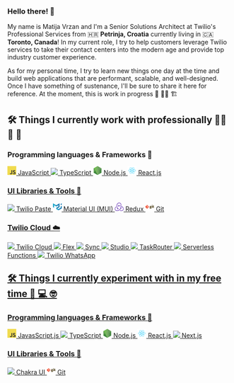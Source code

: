 ### Hello there!  👋

My name is Matija Vrzan and I'm a Senior Solutions Architect at Twilio's Professional Services from 🇭🇷 **Petrinja, Croatia** currently living in 🇨🇦 **Toronto, Canada**! In my current role, I try to help customers leverage Twilio services to take their contact centers into the modern age and provide top industry customer experience. 

As for my personal time, I try to learn new things one day at the time and build web applications that are performant, scalable, and well-designed. Once I have something of sustenance, I'll be sure to share it here for reference. At the moment, this is work in progress 🚧 👷‍♂️ 🏗️

## 🛠 Things I currently work with professionally 👷‍♂️ 🏢 💼


### Programming languages & Frameworks 📝
<a href="https://developer.mozilla.org/en-US/docs/Web/JavaScript" target="_blank"><code><img height="20" src="https://raw.githubusercontent.com/github/explore/80688e429a7d4ef2fca1e82350fe8e3517d3494d/topics/javascript/javascript.png"></code> JavaScript
<a href="https://www.typescriptlang.org" target="_blank"><code><img height="20" src="https://user-images.githubusercontent.com/53003989/216825545-a60a0315-571e-4da9-bbe6-18c06c08a0e1.png"></code> TypeScript
<a href="https://nodejs.org" target="_blank"><code><img height="20" src="https://raw.githubusercontent.com/github/explore/80688e429a7d4ef2fca1e82350fe8e3517d3494d/topics/nodejs/nodejs.png"></code> Node.js
<a href="https://reactjs.org/" target="_blank"><code><img height="20" src="https://raw.githubusercontent.com/github/explore/80688e429a7d4ef2fca1e82350fe8e3517d3494d/topics/react/react.png"></code> React.js

### UI Libraries & Tools 🔧
<a href="https://paste.twilio.design/" target="_blank"><code><img height="20" src="https://user-images.githubusercontent.com/53003989/206908511-7064ee86-30ab-4f48-8a0b-cdc101927368.png"></code> Twilio Paste
<a href="https://mui.com/" target="_blank"><code><img height="20" src="https://github.com/devicons/devicon/blob/master/icons/materialui/materialui-original.svg"></code> Material UI (MUI)
<a href="https://redux.js.org/" target="_blank"><code><img height="20" src="https://github.com/devicons/devicon/blob/master/icons/redux/redux-original.svg"></code> Redux
<a href="https://git-scm.com/" target="_blank"><code><img height="20" src="https://raw.githubusercontent.com/github/explore/80688e429a7d4ef2fca1e82350fe8e3517d3494d/topics/git/git.png"></code> Git
  
### Twilio Cloud ☁️
<a href="https://www.twilio.com/" target="_blank"><code><img height="20" src="https://cdn.worldvectorlogo.com/logos/twilio.svg"></code> Twilio Cloud
<a href="https://www.twilio.com/flex" target="_blank"><code><img height="20" src="https://user-images.githubusercontent.com/53003989/176721125-7f77bb17-2bea-4624-8de8-003ec02e6065.png"></code> Flex
<a href="https://www.twilio.com/sync" target="_blank"><code><img height="20" src="https://user-images.githubusercontent.com/53003989/176718986-882cbf88-8e6f-4a2a-976c-baccbe6799c5.png"></code> Sync
<a href="https://www.twilio.com/studio" target="_blank"><code><img height="20" src="https://user-images.githubusercontent.com/53003989/176720154-cbeee45c-eb19-4fad-9560-d745197d4837.png"></code> Studio
<a href="https://www.twilio.com/taskrouter" target="_blank"><code><img height="20" src="https://user-images.githubusercontent.com/53003989/176720143-a70fde4d-cdf3-427d-bebd-d932ff1dcc1d.png"></code> TaskRouter
<a href="https://www.twilio.com/docs/runtime/serverless-api" target="_blank"><code><img height="20" src="https://user-images.githubusercontent.com/53003989/176721162-e446ecfb-e465-4d40-a58f-f6297bb0d8ed.png"></code> Serverless Functions
<a href="https://www.twilio.com/en-us/messaging/channels/whatsapp" target="_blank"><code><img height="20" src="https://user-images.githubusercontent.com/53003989/218113915-39cecc92-7252-4c6c-935e-d492ce4fd3f4.png"></code> Twilio WhatsApp


## 🛠 Things I currently experiment with in my free time 🥼 💻 🤓


### Programming languages & Frameworks 📝
<a href="https://developer.mozilla.org/en-US/docs/Web/JavaScript" target="_blank"><code><img height="20" src="https://raw.githubusercontent.com/github/explore/80688e429a7d4ef2fca1e82350fe8e3517d3494d/topics/javascript/javascript.png"></code> JavasScript.js
<a href="https://www.typescriptlang.org" target="_blank"><code><img height="20" src="https://user-images.githubusercontent.com/53003989/216825545-a60a0315-571e-4da9-bbe6-18c06c08a0e1.png"></code> TypeScript
<a href="https://nodejs.org" target="_blank"><code><img height="20" src="https://raw.githubusercontent.com/github/explore/80688e429a7d4ef2fca1e82350fe8e3517d3494d/topics/nodejs/nodejs.png"></code> Node.js
<a href="https://reactjs.org/" target="_blank"><code><img height="20" src="https://raw.githubusercontent.com/github/explore/80688e429a7d4ef2fca1e82350fe8e3517d3494d/topics/react/react.png"></code> React.js
<a href="https://nextjs.org" target="_blank"><code><img height="20" src="https://user-images.githubusercontent.com/53003989/216826247-ea534c06-0c7d-43f2-b5ec-b4bf9e6618c8.png"></code> Next.js

### UI Libraries & Tools 🔧
<a href="https://chakra-ui.com" target="_blank"><code><img height="20" src="https://user-images.githubusercontent.com/53003989/216826076-ab2287fc-2a00-4c15-a085-1445111ef1c3.png"></code> Chakra UI
<a href="https://git-scm.com/" target="_blank"><code><img height="20" src="https://raw.githubusercontent.com/github/explore/80688e429a7d4ef2fca1e82350fe8e3517d3494d/topics/git/git.png"></code> Git
